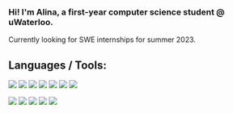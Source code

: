 ### Hi! I'm Alina, a first-year computer science student @ uWaterloo.

Currently looking for SWE internships for summer 2023.

## Languages / Tools:

![](https://img.shields.io/badge/-C-00599C?style=flat&logo=c&logoColor=white)
![](https://img.shields.io/badge/-C++-00599C?style=flat&logo=c%2B%2B&logoColor=white)
![](https://img.shields.io/badge/-Python-000000?style=flat&logo=python&logoColor=green)
![](https://img.shields.io/badge/-HTML-880808?style=flat&logo=html&logoColor=red)
![](https://img.shields.io/badge/-CSS-#FFC300?style=flat&logo=css&logoColor=yellow)
![](https://img.shields.io/badge/-Javascript-F7DF1E?style=flat&logo=javascript&logoColor=white)
![](https://img.shields.io/badge/-Markdown-000000?style=flat&logo=markdown&logoColor=white)

![](https://img.shields.io/badge/-Git-F05032?style=flat&logo=git&logoColor=white)
![](https://img.shields.io/badge/-Terminal-Oh%20My%20Zsh-4EAA25?labelColor=111111&style=flat&logo=gnu-bash&logoColor=white)
[![](https://img.shields.io/badge/-Discord-7289da?labelColor=111111&style=flat&logo=discord&logoColor=white)](https://discord.com)
[![](https://img.shields.io/badge/-VS_Code-007ACC?labelColor=111111&style=flat&logo=visual-studio-code&logoColor=white)](https://code.visualstudio.com/)
![](https://img.shields.io/badge/-LaTeX-000000?style=flat&logo=latex&logoColor=green)
